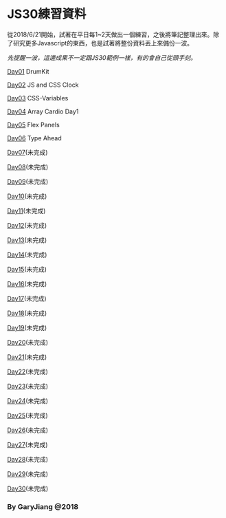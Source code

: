 # JS30練習資料

從2018/6/21開始，試著在平日每1~2天做出一個練習，之後將筆記整理出來。除了研究更多Javascript的東西，也是試著將整份資料丟上來備份一波。

*先提醒一波，這邊成果不一定跟JS30範例一樣，有的會自己從頭手刻。*


[Day01](https://kagami91582.github.io/javascript30/Day01-DrumKit/index.html) DrumKit 

[Day02](https://kagami91582.github.io/javascript30/Day02-JS%20and%20CSS%20Clock/index.html) JS and CSS Clock

[Day03](https://kagami91582.github.io/javascript30/Day03-CSS-Variables/index.html) CSS-Variables

[Day04](https://kagami91582.github.io/javascript30/Day04-Array%20Cardio%20Day1/index.html) Array Cardio Day1

[Day05](https://kagami91582.github.io/javascript30/Day05-Flex%20Panels/index.html) Flex Panels

[Day06](https://kagami91582.github.io/javascript30/Day06-Type%20Ahead/index.html) Type Ahead

[Day07]()(未完成)

[Day08]()(未完成)

[Day09]()(未完成)

[Day10]()(未完成)

[Day11]()(未完成)

[Day12]()(未完成)

[Day13]()(未完成)

[Day14]()(未完成)

[Day15]()(未完成)

[Day16]()(未完成)

[Day17]()(未完成)

[Day18]()(未完成)

[Day19]()(未完成)

[Day20]()(未完成)

[Day21]()(未完成)

[Day22]()(未完成)

[Day23]()(未完成)

[Day24]()(未完成)

[Day25]()(未完成)

[Day26]()(未完成)

[Day27]()(未完成)

[Day28]()(未完成)

[Day29]()(未完成)

[Day30]()(未完成)


### By GaryJiang @2018

